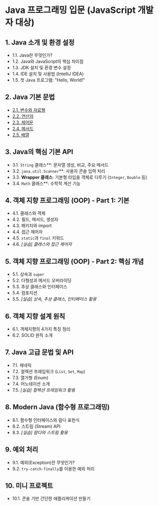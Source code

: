# Java 프로그래밍 입문 (JavaScript 개발자 대상)

## 1. Java 소개 및 환경 설정
-   1.1. Java란 무엇인가?
-   1.2. Java와 JavaScript의 핵심 차이점
-   1.3. JDK 설치 및 환경 변수 설정
-   1.4. IDE 설치 및 사용법 (IntelliJ IDEA)
-   1.5. 첫 Java 프로그램: "Hello, World!"

## 2. Java 기본 문법
-   [2.1. 변수와 자료형](./02_Java_기본_문법/2.1_변수와_데이터_타입.md)
-   [2.2. 연산자](./02_Java_기본_문법/2.2_연산자.md)
-   [2.3. 제어문](./02_Java_기본_문법/2.3_제어문.md)
-   [2.4. 메서드](./02_Java_기본_문법/2.4_메서드.md)
-   [2.5. 배열](./02_Java_기본_문법/2.5_배열.md)

## 3. Java의 핵심 기본 API
-   3.1. `String` 클래스**: 문자열 생성, 비교, 주요 메서드
-   3.2. `java.util.Scanner`**: 사용자 콘솔 입력 처리
-   3.3. **Wrapper 클래스**: 기본형 타입을 객체로 다루기 (`Integer`, `Double` 등)
-   3.4. `Math` 클래스**: 수학적 계산 기능

## 4. 객체 지향 프로그래밍 (OOP) - Part 1: 기본
-   4.1. 클래스와 객체
-   4.2. 필드, 메서드, 생성자
-   4.3. 패키지와 import
-   4.4. 접근 제어자
-   4.5. `static`과 `final` 키워드
-   4.6. *[실습] 클래스와 접근 제어자*

## 5. 객체 지향 프로그래밍 (OOP) - Part 2: 핵심 개념
-   5.1. 상속과 `super`
-   5.2. 다형성과 메서드 오버라이딩
-   5.3. 추상 클래스와 인터페이스
-   5.4. 컴포지션
-   5.5. *[실습] 상속, 추상 클래스, 인터페이스 활용*

## 6. 객체 지향 설계 원칙
-   6.1. 객체지향의 4가지 특징 정리
-   6.2. SOLID 원칙 소개

## 7. Java 고급 문법 및 API
-   7.1. 제네릭
-   7.2. 컬렉션 프레임워크 (`List`, `Set`, `Map`)
-   7.3. 열거형 (Enum)
-   7.4. 어노테이션 소개
-   7.5. *[실습] 컬렉션 프레임워크 활용*

## 8. Modern Java (함수형 프로그래밍)
-   8.1. 함수형 인터페이스와 람다 표현식
-   8.2. 스트림 (Stream) API
-   8.3. *[실습] 람다와 스트림 활용*

## 9. 예외 처리
-   9.1. 예외(Exception)란 무엇인가?
-   9.2. `try-catch-finally`를 이용한 예외 처리

## 10. 미니 프로젝트
-   10.1. 콘솔 기반 간단한 애플리케이션 만들기